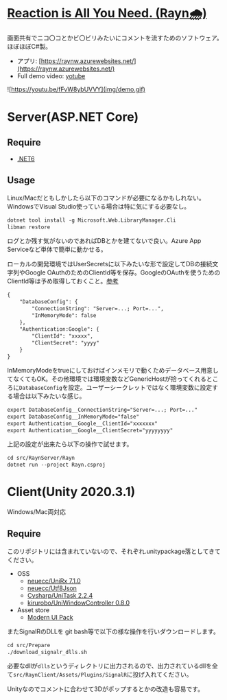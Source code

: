 # [Reaction is All You Need. (Rayn🌧)](https://raynw.azurewebsites.net/)
画面共有でニコ〇コとかビ〇ビリみたいにコメントを流すためのソフトウェア。ほぼほぼC#製。

- アプリ: [https://raynw.azurewebsites.net/](https://raynw.azurewebsites.net/)
- Full demo video: [yotube](https://youtu.be/fFvW8ybUVVY)

![https://youtu.be/fFvW8ybUVVY](img/demo.gif)

# Server(ASP.NET Core)
## Require
- [.NET6](https://dotnet.microsoft.com/download/dotnet/6.0)

## Usage
Linux/Macだともしかしたら以下のコマンドが必要になるかもしれない。WindowsでVisual Studio使っている場合は特に気にする必要なし。

```
dotnet tool install -g Microsoft.Web.LibraryManager.Cli
libman restore
```

ログとか残す気がないのであればDBとかを建てないで良い。Azure App Serviceなど単体で簡単に動かせる。

ローカルの開発環境ではUserSecretsに以下みたいな形で設定してDBの接続文字列やGoogle OAuthのためのClientId等を保存。GoogleのOAuthを使うためのClientId等は予め取得しておくこと。[参考](https://docs.microsoft.com/en-us/aspnet/core/security/authentication/social/google-logins?view=aspnetcore-5.0)

```
{
    "DatabaseConfig": {
        "ConnectionString": "Server=...; Port=...",
        "InMemoryMode": false
    },
    "Authentication:Google": {
        "ClientId": "xxxxx",
        "ClientSecret": "yyyy"
    }
}
```

InMemoryModeをtrueにしておけばインメモリで動くためデータベース用意してなくてもOK。その他環境では環境変数などGenericHostが拾ってくれるところに`DatabaseConfig`を設定。ユーザーシークレットではなく環境変数に設定する場合は以下みたいな感じ。

```
export DatabaseConfig__ConnectionString="Server=...; Port=..."
export DatabaseConfig__InMemoryMode="false"
export Authentication__Google__ClientId="xxxxxxx"
export Authentication__Google__ClientSecret="yyyyyyyy"
```

上記の設定が出来たら以下の操作で試せます。
```
cd src/RaynServer/Rayn
dotnet run --project Rayn.csproj
```

# Client(Unity 2020.3.1)
Windows/Mac両対応

## Require
このリポジトリには含まれていないので、それぞれ.unitypackage落としてきてください。
- OSS
  -  [neuecc/UniRx 7.1.0](https://github.com/neuecc/UniRx/releases/tag/7.1.0)
  -  [neuecc/Utf8Json](https://github.com/neuecc/Utf8Json/releases/tag/v1.3.7)
  -  [Cysharp/UniTask 2.2.4](https://github.com/Cysharp/UniTask/releases/tag/2.2.4)
  -  [kirurobo/UniWindowController 0.8.0](https://github.com/kirurobo/UniWindowController/releases/tag/v0.8.0)
-  Asset store
   - [Modern UI Pack](https://assetstore.unity.com/packages/tools/gui/modern-ui-pack-150824?locale=ja-JP)


またSignalRのDLLを
git bash等で以下の様な操作を行いダウンロードします。
```
cd src/Prepare
./download_signalr_dlls.sh
```
必要なdllが`dlls`というディレクトリに出力されるので、出力されているdllを全て`src/RaynClient/Assets/Plugins/SignalR`に投げ入れてください。

Unityなのでコメントに合わせて3Dがポップするとかの改造も容易です。
